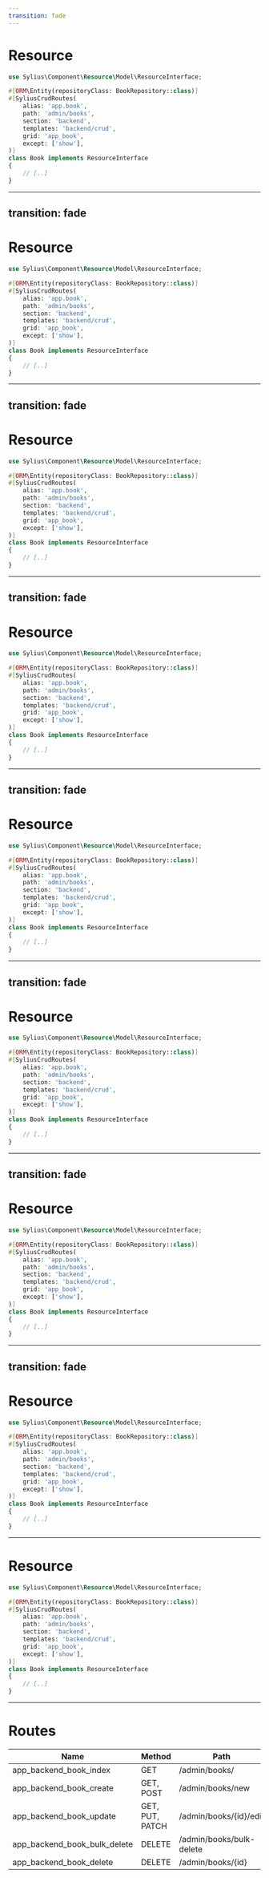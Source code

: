 ```yaml
---
transition: fade
---
```


# Resource

```php
use Sylius\Component\Resource\Model\ResourceInterface;

#[ORM\Entity(repositoryClass: BookRepository::class)]
#[SyliusCrudRoutes(
    alias: 'app.book',
    path: 'admin/books',
    section: 'backend',
    templates: 'backend/crud',
    grid: 'app_book',
    except: ['show'],
)]
class Book implements ResourceInterface
{
    // [..]
}
```

---
transition: fade
---

# Resource

```php {12}
use Sylius\Component\Resource\Model\ResourceInterface;

#[ORM\Entity(repositoryClass: BookRepository::class)]
#[SyliusCrudRoutes(
    alias: 'app.book',
    path: 'admin/books',
    section: 'backend',
    templates: 'backend/crud',
    grid: 'app_book',
    except: ['show'],
)]
class Book implements ResourceInterface
{
    // [..]
}
```

---
transition: fade
---

# Resource

```php {4}
use Sylius\Component\Resource\Model\ResourceInterface;

#[ORM\Entity(repositoryClass: BookRepository::class)]
#[SyliusCrudRoutes(
    alias: 'app.book',
    path: 'admin/books',
    section: 'backend',
    templates: 'backend/crud',
    grid: 'app_book',
    except: ['show'],
)]
class Book implements ResourceInterface
{
    // [..]
}
```

---
transition: fade
---

# Resource

```php {5}
use Sylius\Component\Resource\Model\ResourceInterface;

#[ORM\Entity(repositoryClass: BookRepository::class)]
#[SyliusCrudRoutes(
    alias: 'app.book',
    path: 'admin/books',
    section: 'backend',
    templates: 'backend/crud',
    grid: 'app_book',
    except: ['show'],
)]
class Book implements ResourceInterface
{
    // [..]
}
```

---
transition: fade
---

# Resource

```php {6}
use Sylius\Component\Resource\Model\ResourceInterface;

#[ORM\Entity(repositoryClass: BookRepository::class)]
#[SyliusCrudRoutes(
    alias: 'app.book',
    path: 'admin/books',
    section: 'backend',
    templates: 'backend/crud',
    grid: 'app_book',
    except: ['show'],
)]
class Book implements ResourceInterface
{
    // [..]
}
```

---
transition: fade
---

# Resource

```php {7}
use Sylius\Component\Resource\Model\ResourceInterface;

#[ORM\Entity(repositoryClass: BookRepository::class)]
#[SyliusCrudRoutes(
    alias: 'app.book',
    path: 'admin/books',
    section: 'backend',
    templates: 'backend/crud',
    grid: 'app_book',
    except: ['show'],
)]
class Book implements ResourceInterface
{
    // [..]
}
```

---
transition: fade
---

# Resource

```php {8}
use Sylius\Component\Resource\Model\ResourceInterface;

#[ORM\Entity(repositoryClass: BookRepository::class)]
#[SyliusCrudRoutes(
    alias: 'app.book',
    path: 'admin/books',
    section: 'backend',
    templates: 'backend/crud',
    grid: 'app_book',
    except: ['show'],
)]
class Book implements ResourceInterface
{
    // [..]
}
```

---
transition: fade
---

# Resource

```php {9}
use Sylius\Component\Resource\Model\ResourceInterface;

#[ORM\Entity(repositoryClass: BookRepository::class)]
#[SyliusCrudRoutes(
    alias: 'app.book',
    path: 'admin/books',
    section: 'backend',
    templates: 'backend/crud',
    grid: 'app_book',
    except: ['show'],
)]
class Book implements ResourceInterface
{
    // [..]
}
```

---

# Resource

```php {10}
use Sylius\Component\Resource\Model\ResourceInterface;

#[ORM\Entity(repositoryClass: BookRepository::class)]
#[SyliusCrudRoutes(
    alias: 'app.book',
    path: 'admin/books',
    section: 'backend',
    templates: 'backend/crud',
    grid: 'app_book',
    except: ['show'],
)]
class Book implements ResourceInterface
{
    // [..]
}
```

---

# Routes

| Name                                | Method          | Path                     |
|-------------------------------------|-----------------|--------------------------|
| app_backend_book_index              | GET             | /admin/books/            |
| app_backend_book_create             | GET, POST       | /admin/books/new         |                     
| app_backend_book_update             | GET, PUT, PATCH | /admin/books/{id}/edit   |        
| app_backend_book_bulk_delete        | DELETE          | /admin/books/bulk-delete |               
| app_backend_book_delete             | DELETE          | /admin/books/{id}        |
